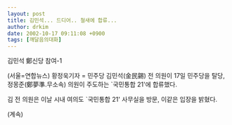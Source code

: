 ```yaml
---
layout: post
title: 김민석... 드디어.. 철새에 합류...
author: drkim
date: 2002-10-17 09:11:08 +0900
tags: [깨달음의대화]
---
```

김민석 鄭신당 참여-1
      
(서울=연합뉴스) 황정욱기자 = 민주당 김민석(金民錫) 전 의원이 17일 민주당을 탈당, 정몽준(鄭夢準.무소속) 의원이 주도하는 \`국민통합 21'에 합류했다.
  

      
김 전 의원은 이날 시내 여의도 \`국민통합 21' 사무실을 방문, 이같은 입장을 밝혔다.
  

  
(계속)